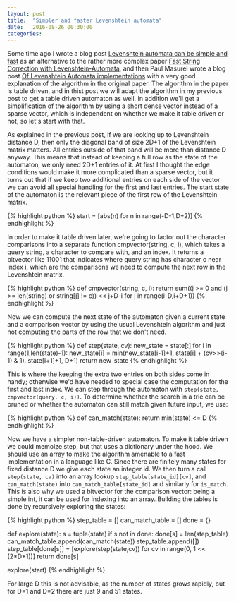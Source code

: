 ```yaml
---
layout: post
title:  "Simpler and faster Levenshtein automata"
date:   2016-08-26 00:30:00
categories: 
---
```


Some time ago I wrote a blog post [Levenshtein automata can be simple and fast](http://julesjacobs.github.io/2015/06/17/disqus-levenshtein-simple-and-fast.html) as an alternative to the rather more complex paper [Fast String Correction with Levenshtein-Automata](http://citeseerx.ist.psu.edu/viewdoc/summary?doi=10.1.1.16.652), and then Paul Masurel wrote a blog post [Of Levenshtein Automata implementations](http://fulmicoton.com/posts/levenshtein) with a very good explanation of the algorithm in the original paper. The algorithm in the paper is table driven, and in thist post we will adapt the algorithm in my previous post to get a table driven automaton as well. In addition we'll get a simplification of the algorithm by using a short dense vector instead of a sparse vector, which is independent on whether we make it table driven or not, so let's start with that.

As explained in the previous post, if we are looking up to Levenshtein distance D, then only the diagonal band of size 2D+1 of the Levenshtein matrix matters. All entries outside of that band will be more than distance D anyway. This means that instead of keeping a full row as the state of the automaton, we only need 2D+1 entries of it. At first I thought the edge conditions would make it more complicated than a sparse vector, but it turns out that if we keep two additional entries on each side of the vector we can avoid all special handling for the first and last entries. The start state of the automaton is the relevant piece of the first row of the Levenshtein matrix.

{% highlight python %}
start = [abs(n) for n in range(-D-1,D+2)]
{% endhighlight %}

In order to make it table driven later, we're going to factor out the character comparisons into a separate function cmpvector(string, c, i), which takes a query string, a character to compare with, and an index. It returns a bitvector like 11001 that indicates where query string has character c near index i, which are the comparisons we need to compute the next row in the Levenshtein matrix.

{% highlight python %}
def cmpvector(string, c, i):
    return sum((j >= 0 and (j >= len(string) or string[j] != c)) << j+D-i for j in range(i-D,i+D+1))
{% endhighlight %}

Now we can compute the next state of the automaton given a current state and a comparison vector by using the usual Levenshtein algorithm and just not computing the parts of the row that we don't need.

{% highlight python %}
def step(state, cv):
    new_state = state[:]
    for i in range(1,len(state)-1):
        new_state[i] = min(new_state[i-1]+1, state[i] + (cv>>(i-1) & 1), state[i+1]+1, D+1)
    return new_state
{% endhighlight %}

This is where the keeping the extra two entries on both sides come in handy; otherwise we'd have needed to special case the computation for the first and last index. We can step through the automaton with `step(state, cmpvector(query, c, i))`. To determine whether the search in a trie can be pruned or whether the automaton can still match given future input, we use:

{% highlight python %}
def can_match(state): return min(state) <= D
{% endhighlight %}

Now we have a simpler non-table-driven automaton. To make it table driven we could memoize step, but that uses a dictionary under the hood. We should use an array to make the algorithm amenable to a fast implementation in a language like C. Since there are finitely many states for fixed distance D we give each state an integer id. We then turn a call `step(state, cv)` into an array lookup `step_table[state_id][cv]`, and `can_match(state)` into `can_match_table[state_id]` and similarly for `is_match`. This is also why we used a bitvector for the comparison vector: being a simple int, it can be used for indexing into an array. Building the tables is done by recursively exploring the states:

{% highlight python %}
step_table = []
can_match_table = []
done = {}

def explore(state):
    s = tuple(state)
    if s not in done:
        done[s] = len(step_table)
        can_match_table.append(can_match(state))
        step_table.append([])
        step_table[done[s]] = [explore(step(state,cv)) for cv in range(0, 1 << (2*D+1))]
    return done[s]

explore(start)
{% endhighlight %}

For large D this is not advisable, as the number of states grows rapidly, but for D=1 and D=2 there are just 9 and 51 states.